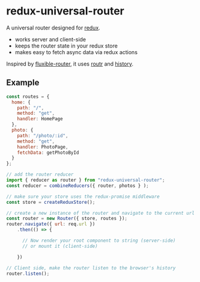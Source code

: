 redux-universal-router
======================

A universal router designed for [redux](.).

* works server and client-side
* keeps the router state in your redux store
* makes easy to fetch async data via redux actions

Inspired by [fluxible-router](.), it uses [routr](.) and [history](.).

## Example

```js
const routes = {
  home: {
    path: "/",
    method: "get",
    handler: HomePage
  },
  photo: {
    path: "/photo/:id",
    method: "get",
    handler: PhotoPage,
    fetchData: getPhotoById
  }
};

// add the router reducer
import { reducer as router } from "redux-universal-router";
const reducer = combineReducers({ router, photos } );

// make sure your store uses the redux-promise middleware
const store = createReduxStore();

// create a new instance of the router and navigate to the current url
const router = new Router({ store, routes });
router.navigate({ url: req.url })
    .then(() => {

      // Now render your root component to string (server-side)
      // or mount it (client-side)

    })

// Client side, make the router listen to the browser's history
router.listen();

```
